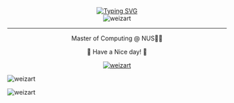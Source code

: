 <div align="center">
    <a href="https://git.io/typing-svg"><img src="https://readme-typing-svg.herokuapp.com?font=Fira+Code&size=30&pause=1000&center=true&vCenter=true&width=870&height=100&lines=Hello+World!;I'm+Ziang.;A+Software+Developer;A+Data+Engineer;A+Travler." alt="Typing SVG" /></a>
</div>
<div align="center">
    <img src="https://komarev.com/ghpvc/?username=weizart&label=Profile%20views&color=0e75b6&style=flat" alt="weizart" />
</div>
<hr>

<div align="center">
    <p>Master of Computing @ NUS👨‍🎓</p>
    <p>🌟 Have a Nice day! 🌟</p>
</div>
<p align="center"> <a href="https://github.com/ryo-ma/github-profile-trophy"><img src="https://github-profile-trophy.vercel.app/?username=weizart&rank=-?" alt="weizart" /></a> </p>

<p><img align="center" src="https://github-readme-stats.vercel.app/api/top-langs?username=weizart&show_icons=true&locale=en&layout=compact" alt="weizart" /></p>

<p><img align="center" src="https://github-readme-streak-stats.herokuapp.com/?user=weizart&" alt="weizart"/></p>
